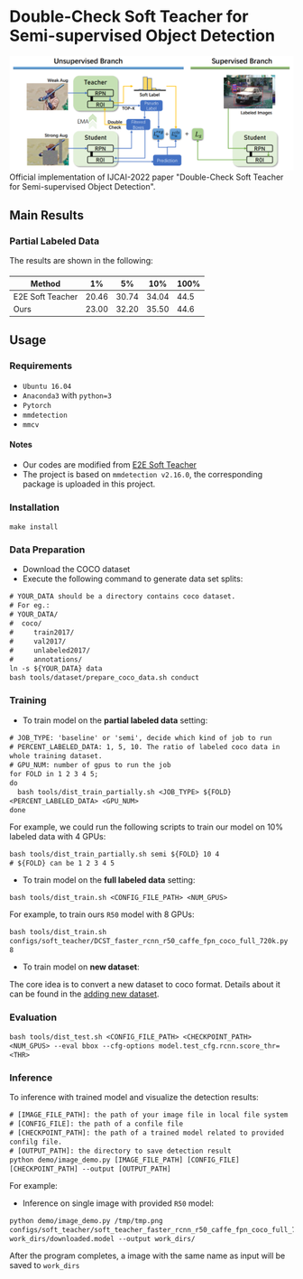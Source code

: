 # Double-Check Soft Teacher for Semi-supervised Object Detection

![](./resources/pipeline.png)
Official implementation of IJCAI-2022 paper "Double-Check Soft Teacher for Semi-supervised Object Detection".



## Main Results

### Partial Labeled Data

The results are shown in the following:

#### 
| Method | 1% | 5% |10%|100%|
| ---- | -------| ----- |----|----|
| E2E Soft Teacher | 20.46 |30.74|34.04|44.5|
| Ours | 23.00 |32.20|35.50|44.6|

#### 
## Usage

### Requirements
- `Ubuntu 16.04`
- `Anaconda3` with `python=3`
- `Pytorch`
- `mmdetection`
- `mmcv`

#### Notes
- Our codes are modified from [E2E Soft Teacher](https://github.com/microsoft/SoftTeacher)
- The project is based on `mmdetection v2.16.0`, the corresponding package is uploaded in this project.
### Installation
```
make install
```

### Data Preparation
- Download the COCO dataset
- Execute the following command to generate data set splits:

```shell script
# YOUR_DATA should be a directory contains coco dataset.
# For eg.:
# YOUR_DATA/
#  coco/
#     train2017/
#     val2017/
#     unlabeled2017/
#     annotations/
ln -s ${YOUR_DATA} data
bash tools/dataset/prepare_coco_data.sh conduct
```

### Training
- To train model on the **partial labeled data** setting:
```shell script
# JOB_TYPE: 'baseline' or 'semi', decide which kind of job to run
# PERCENT_LABELED_DATA: 1, 5, 10. The ratio of labeled coco data in whole training dataset.
# GPU_NUM: number of gpus to run the job
for FOLD in 1 2 3 4 5;
do
  bash tools/dist_train_partially.sh <JOB_TYPE> ${FOLD} <PERCENT_LABELED_DATA> <GPU_NUM>
done
```
For example, we could run the following scripts to train our model on 10% labeled data with 4 GPUs:

```shell script
bash tools/dist_train_partially.sh semi ${FOLD} 10 4
# ${FOLD} can be 1 2 3 4 5
```

- To train model on the **full labeled data** setting:

```shell script
bash tools/dist_train.sh <CONFIG_FILE_PATH> <NUM_GPUS>
```
For example, to train ours `R50` model with 8 GPUs:
```shell script
bash tools/dist_train.sh configs/soft_teacher/DCST_faster_rcnn_r50_caffe_fpn_coco_full_720k.py 8
```
- To train model on **new dataset**:

The core idea is to convert a new dataset to coco format. Details about it can be found in the [adding new dataset](https://github.com/open-mmlab/mmdetection/blob/master/docs/tutorials/customize_dataset.md).



### Evaluation
```
bash tools/dist_test.sh <CONFIG_FILE_PATH> <CHECKPOINT_PATH> <NUM_GPUS> --eval bbox --cfg-options model.test_cfg.rcnn.score_thr=<THR>
```
### Inference
  To inference with trained model and visualize the detection results:

  ```shell script
  # [IMAGE_FILE_PATH]: the path of your image file in local file system
  # [CONFIG_FILE]: the path of a confile file
  # [CHECKPOINT_PATH]: the path of a trained model related to provided confilg file.
  # [OUTPUT_PATH]: the directory to save detection result
  python demo/image_demo.py [IMAGE_FILE_PATH] [CONFIG_FILE] [CHECKPOINT_PATH] --output [OUTPUT_PATH]
  ```
  For example:
  - Inference on single image with provided `R50` model:
   ```shell script
  python demo/image_demo.py /tmp/tmp.png configs/soft_teacher/soft_teacher_faster_rcnn_r50_caffe_fpn_coco_full_720k.py work_dirs/downloaded.model --output work_dirs/
   ```

  After the program completes, a image with the same name as input will be saved to `work_dirs`